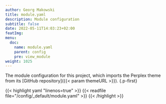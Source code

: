 ```yaml
---
author: Georg Makowski
title: module.yaml
description: Module configuration
subtitle: false
date: 2022-05-11T14:03:23+02:00 
featImg:
menu:
  doc:
    name: module.yaml
    parent: config
    pre: view_module
weight: 1025
---
```


The module configuration for this project, which imports the Perplex theme from its [GitHub repository]({{< param themeURL >}}).
{.p-first} <!--more-->

{{< highlight yaml "linenos=true" >}}
{{< readfile file="/config/_default/module.yaml" >}}
{{< /highlight >}}
